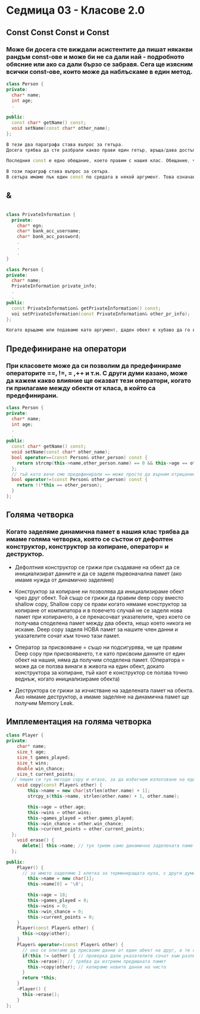 # Седмица 03 - Класове 2.0

## Const Const Const и Const 
### Може би досега сте виждали асистентите да пишат някакви рандъм const-ове и може би не са дали най - подробното обясние или ако са дали бързо се забравя. Сега ще изясним всички const-ове, които може да наблъскаме в един метод.

```c++
class Person {
private:
  char* name;
  int age;
  .
  .
public:
  const char* getName() const;
  void setName(const char* other_name);
};

В тези два параграфа става въпрос за гетъра.
Досега трябва да сте разбрали какво прави един гетър, връща/дава достъп до конкретна член данна. Първият const преди char* само казва, че ще върнем константен символен низ този const ни защитава от това, че може да върнем някоя член данна и директно да я променим във въшния свят, което ще разбие тотално Енкапсулацията ни, буквално ще стане като директен достъп до нея. 

Последния const е едно обещание, което правим с нашия клас. Обещание, че във този метод ние НЯМА да променяме нашите член данни. Най - лесно се помни по следния начин: ако се очаква модифицираме някоя член данна в метода не го пишем, ако няма да се очаква да модифицираме член данните по - добре да го напишем. В гетъра ще имаме просто return this->name; което не модифицира нищо.

В този параграф става въпрос за сетъра.
В сетъра имаме пък един const по средата в някой аргумент. Това означава, че обещаваме, че вътре в метода ние НЯМА да променяме аргументите.
```

## &
```c++

class PrivateInformation {
  private:
    char* egn;
    char* bank_acc_username;
    char* bank_acc_password;
    .
    .
    .
}

class Person {
private:
  char* name;
  PrivateInformation private_info;
  .
  .
public:
  const PrivateInformation& getPrivateInformation() const;
  voi setPrivateInformation(const PrivateInformation& other_pr_info);
};

Когато връщаме или подаваме като аргумент, даден обект е хубаво да го връщаме и подаваме по референция (т.е да не правим копие), ОСВЕН ако нямаме нужда точно от копие на дадения обект (при връщане).

```

## Предефиниране на оператори
### При класовете може да си позволим да предефинираме операторите ==, !=, = ,++ и т.н. С други думи казано, може да кажем какво влияние ще оказват тези оператори, когато ги прилагаме между обекти от класа, в който са предефинирани.

```c++
class Person {
private:
  char* name;
  int age;
  .
  .
public:
  const char* getName() const;
  void setName(const char* other_name);
  bool operator==(const Person& other_person) const {
    return strcmp(this->name,other_person.name) == 0 && this->age == other_person.age;
  };
  // тъй като вече сме предефинирали == може просто да върнем отрицанието му за != 
  bool operator!=(const Person& other_person) const {
    return !(*this == other_person); 
  }
};
```

## Голяма четворка 
### Когато заделяме динамична памет в нашия клас трябва да имаме голяма четворка, която се състои от дефолтен конструктор, конструктор за копиране, оператор= и деструктор. 
- Дефолтния конструктор се грижи при създаване на обект да се инициализират данните и да се заделя първоначална памет (ако имаме нужда от динамично заделяне)

- Конструктор за копиране ни позволява да инициализираме обект чрез друг обект.
Той също се грижи да правим deep copy вместо shallow copy, Shallow copy се прави когато нямаме конструктор за копиране от компилатора и в повечето случай не се заделя нова памет при копирането, а се пренасочват указателите, чрез което се получава споделена памет между два обекта, нещо което никога не искаме. Deep copy заделя НОВА памет за нашите член данни и указателите сочат към точно тази памет.

- Оператор за присвояване = също ни подсигурява, че ще правим Deep copy при присвояването, т.е като присвоим данните от един обект на нашия, няма да получим споделена памет. (Оператора = може да се ползва винаги в живота на един обект, докато конструктора за копиране, тъй каот е конструктор се ползва точно веднъж, когато инициализираме обекта)

- Деструктора се грижи за изчистване на заделената памет на обекта. Ако нямаме деструктор, а имаме заделяне на динамична памет ще получим Memory Leak. 

## Имплементация на голяма четворка
``` c++
class Player {
private:
	char* name;
	size_t age;
	size_t games_played;
	size_t wins;
	double win_chance;
	size_t current_points;
  // пишем си тук методи copy и erase, за да избегнем използване на един и същ код на няколко места.
	void copy(const Player& other) {
    	this->name = new char[strlen(other.name) + 1];
	    strcpy_s(this->name, strlen(other.name) + 1, other.name);

	    this->age = other.age;
	    this->wins = other.wins;
	    this->games_played = other.games_played;
	    this->win_chance = other.win_chance;
	    this->current_points = other.current_points;
  };
	void erase() {
      delete[] this->name; // тук трием само динамично заделената памет
  };

public:
    Player() {
      // за името заделяме 1 клетка за терминиращата нула, с други думи при инициализиция без данни ще имаме играч с име "".
        this->name = new char[1]; 
	    this->name[0] = '\0';

	    this->age = 18;
  	    this->games_played = 0;
	    this->wins = 0;
	    this->win_chance = 0;
	    this->current_points = 0;
    }
    Player(const Player& other) {
      this->copy(other);
    }
    Player& operator=(const Player& other) {
      // ако се опитаме да присвоим данни от един обект на друг, а те са един и същи обект ще получим грешка без тази проверка.
      if(this != &other) { // проверка дали указателите сочат към различни места
        this->erase(); // трябва да изтрием предишната памет
        this->copy(other); // копираме новите данни на чисто
      }
      return *this;
    }
    ~Player() {
      this->erase();
    }
};
```
